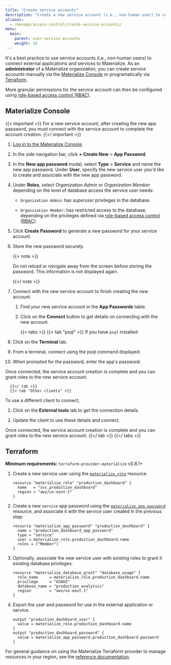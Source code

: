 ```yaml
---
title: "Create service accounts"
description: "Create a new service account (i.e., non-human user) to connect external applications and services to Materialize."
aliases:
  - /manage/access-control/create-service-accounts/
menu:
  main:
    parent: user-service-accounts
    weight: 10
---
```


It's a best practice to use service accounts (i.e., non-human users) to connect
external applications and services to Materialize. As an **administrator** of a
Materialize organization, you can create service accounts manually via the
[Materialize Console](#materialize-console) or programatically via
[Terraform](#terraform).

More granular permissions for the service account can then be configured using
[role-based access control (RBAC)](/manage/access-control/).

## Materialize Console

{{< important >}}
For a new service account, after creating the new app password, you
must connect with the service account to complete the account creation.
{{</ important >}}

1. [Log in to the Materialize Console](https://console.materialize.com/).

1. In the side navigation bar, click **+ Create New** > **App Password**.

1. In the **New app password** modal, select **Type** > **Service** and name the
new app password. Under **User**, specify the new service user you'd like to
create and associate with the new app password.

1. Under **Roles**, select *Organization Admin* or *Organization Member*
   depending on the level of database access the service user needs:

    - `Organization Admin`: has _superuser_ privileges in the database.

    - `Organization Member`: has restricted access to the database, depending on
      the privileges defined via [role-based access control (RBAC)](/manage/access-control/#role-based-access-control-rbac).

1. Click **Create Password** to generate a new password for your service
   account.

1. Store the new password securely.

   {{< note >}}

   Do not reload or navigate away from the screen before storing the
   password. This information is not displayed again.

   {{</ note >}}

1. Connect with the new service account to finish creating the new
   account.

   1. Find your new service account in the **App Passwords** table.

   1. Click on the **Connect** button to get details on connecting with the new
      account.

      {{< tabs >}}
      {{< tab "psql" >}}
If you have `psql` installed:

1. Click on the **Terminal** tab.
1. From a terminal, connect using the psql command displayed.
1. When prompted for the password, enter the app's password.

Once connected, the service account creation is complete and you can grant roles
to the new service account.

      {{</ tab >}}
      {{< tab "Other clients" >}}
To use a different client to connect,

1. Click on the **External tools** tab to get the connection details.

1. Update the client to use these details and connect.

Once connected, the service account creation is complete and you can grant roles
to the new service account.
      {{</ tab >}}
      {{</ tabs >}}

## Terraform

**Minimum requirements:** `terraform-provider-materialize` v0.8.1+

1. Create a new service user using the [`materialize_role`](https://registry.terraform.io/providers/MaterializeInc/materialize/latest/docs/resources/role)
   resource:

    ```hcl
    resource "materialize_role" "production_dashboard" {
      name   = "svc_production_dashboard"
      region = "aws/us-east-1"
    }
    ```

1. Create a new `service` app password using the [`materialize_app_password`](https://registry.terraform.io/providers/MaterializeInc/materialize/latest/docs/resources/app_password)
   resource, and associate it with the service user created in the previous
   step:

    ```hcl
    resource "materialize_app_password" "production_dashboard" {
      name = "production_dashboard_app_password"
      type = "service"
      user = materialize_role.production_dashboard.name
      roles = ["Member"]
    }
    ```

1. Optionally, associate the new service user with existing roles to grant it
   existing database privileges.

    ```hcl
    resource "materialize_database_grant" "database_usage" {
      role_name     = materialize_role.production_dashboard.name
      privilege     = "USAGE"
      database_name = "production_analytics"
      region        = "aws/us-east-1"
    }
    ```

1. Export the user and password for use in the external application or service.

    ```hcl
    output "production_dashboard_user" {
      value = materialize_role.production_dashboard.name
    }
    output "production_dashboard_password" {
      value = materialize_app_password.production_dashboard.password
    }
    ```

For general guidance on using the Materialize Terraform provider to manage
resources in your region, see the [reference documentation](/manage/terraform/).
